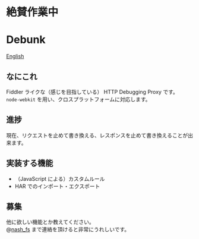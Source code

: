 # 絶賛作業中

# Debunk

[English](https://github.com/nash716/Debunk/blob/master/README.en.md)

## なにこれ
Fiddler ライクな（感じを目指している） HTTP Debugging Proxy です。  
`node-webkit` を用い、クロスプラットフォームに対応します。  

## 進捗
現在、リクエストを止めて書き換える、レスポンスを止めて書き換えることが出来ます。  

## 実装する機能
- （JavaScript による）カスタムルール
- HAR でのインポート・エクスポート

## 募集
他に欲しい機能とか教えてください。  
@[nash_fs](https://twitter.com/nash_fs) まで連絡を頂けると非常にうれしいです。
